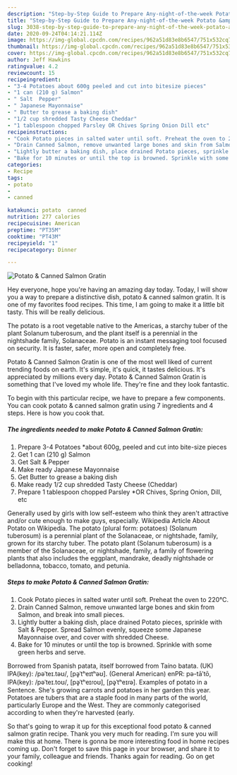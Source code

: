 ```yaml
---
description: "Step-by-Step Guide to Prepare Any-night-of-the-week Potato &amp;amp; Canned Salmon Gratin"
title: "Step-by-Step Guide to Prepare Any-night-of-the-week Potato &amp;amp; Canned Salmon Gratin"
slug: 3038-step-by-step-guide-to-prepare-any-night-of-the-week-potato-and-amp-canned-salmon-gratin
date: 2020-09-24T04:14:21.114Z
image: https://img-global.cpcdn.com/recipes/962a51d83e8b6547/751x532cq70/potato-canned-salmon-gratin-recipe-main-photo.jpg
thumbnail: https://img-global.cpcdn.com/recipes/962a51d83e8b6547/751x532cq70/potato-canned-salmon-gratin-recipe-main-photo.jpg
cover: https://img-global.cpcdn.com/recipes/962a51d83e8b6547/751x532cq70/potato-canned-salmon-gratin-recipe-main-photo.jpg
author: Jeff Hawkins
ratingvalue: 4.2
reviewcount: 15
recipeingredient:
- "3-4 Potatoes about 600g peeled and cut into bitesize pieces"
- "1 can (210 g) Salmon"
- " Salt  Pepper"
- " Japanese Mayonnaise"
- " Butter to grease a baking dish"
- "1/2 cup shredded Tasty Cheese Cheddar"
- "1 tablespoon chopped Parsley OR Chives Spring Onion Dill etc"
recipeinstructions:
- "Cook Potato pieces in salted water until soft. Preheat the oven to 220℃."
- "Drain Canned Salmon, remove unwanted large bones and skin from Salmon, and break into small pieces."
- "Lightly butter a baking dish, place drained Potato pieces, sprinkle with Salt &amp; Pepper. Spread Salmon evenly, squeeze some Japanese Mayonnaise over, and cover with shredded Cheese."
- "Bake for 10 minutes or until the top is browned. Sprinkle with some green herbs and serve."
categories:
- Recipe
tags:
- potato
- 
- canned

katakunci: potato  canned 
nutrition: 277 calories
recipecuisine: American
preptime: "PT35M"
cooktime: "PT43M"
recipeyield: "1"
recipecategory: Dinner

---
```



![Potato &amp; Canned Salmon Gratin](https://img-global.cpcdn.com/recipes/962a51d83e8b6547/751x532cq70/potato-canned-salmon-gratin-recipe-main-photo.jpg)

Hey everyone, hope you're having an amazing day today. Today, I will show you a way to prepare a distinctive dish, potato &amp; canned salmon gratin. It is one of my favorites food recipes. This time, I am going to make it a little bit tasty. This will be really delicious.

The potato is a root vegetable native to the Americas, a starchy tuber of the plant Solanum tuberosum, and the plant itself is a perennial in the nightshade family, Solanaceae. Potato is an instant messaging tool focused on security. It is faster, safer, more open and completely free.

Potato &amp; Canned Salmon Gratin is one of the most well liked of current trending foods on earth. It's simple, it's quick, it tastes delicious. It's appreciated by millions every day. Potato &amp; Canned Salmon Gratin is something that I've loved my whole life. They're fine and they look fantastic.


To begin with this particular recipe, we have to prepare a few components. You can cook potato &amp; canned salmon gratin using 7 ingredients and 4 steps. Here is how you cook that.

<!--inarticleads1-->

##### The ingredients needed to make Potato &amp; Canned Salmon Gratin:

1. Prepare 3-4 Potatoes *about 600g, peeled and cut into bite-size pieces
1. Get 1 can (210 g) Salmon
1. Get  Salt &amp; Pepper
1. Make ready  Japanese Mayonnaise
1. Get  Butter to grease a baking dish
1. Make ready 1/2 cup shredded Tasty Cheese (Cheddar)
1. Prepare 1 tablespoon chopped Parsley *OR Chives, Spring Onion, Dill, etc


Generally used by girls with low self-esteem who think they aren&#39;t attractive and/or cute enough to make guys, especially. Wikipedia Article About Potato on Wikipedia. The potato (plural form: potatoes) (Solanum tuberosum) is a perennial plant of the Solanaceae, or nightshade, family, grown for its starchy tuber. The potato plant (Solanum tuberosum) is a member of the Solanaceae, or nightshade, family, a family of flowering plants that also includes the eggplant, mandrake, deadly nightshade or belladonna, tobacco, tomato, and petunia. 

<!--inarticleads2-->

##### Steps to make Potato &amp; Canned Salmon Gratin:

1. Cook Potato pieces in salted water until soft. Preheat the oven to 220℃.
1. Drain Canned Salmon, remove unwanted large bones and skin from Salmon, and break into small pieces.
1. Lightly butter a baking dish, place drained Potato pieces, sprinkle with Salt &amp; Pepper. Spread Salmon evenly, squeeze some Japanese Mayonnaise over, and cover with shredded Cheese.
1. Bake for 10 minutes or until the top is browned. Sprinkle with some green herbs and serve.


Borrowed from Spanish patata, itself borrowed from Taíno batata. (UK) IPA(key): /pəˈteɪ.təʊ/, [pə̥ˈtʰeɪtʰəʊ]. (General American) enPR: pə-tāʹtō, IPA(key): /pəˈteɪ.toʊ/, [pə̥ˈtʰeɪɾoʊ], [pə̥ˈtʰeɪɾə]. Examples of potato in a Sentence. She&#39;s growing carrots and potatoes in her garden this year. Potatoes are tubers that are a staple food in many parts of the world, particularly Europe and the West. They are commonly categorised according to when they&#39;re harvested (early. 

So that's going to wrap it up for this exceptional food potato &amp; canned salmon gratin recipe. Thank you very much for reading. I'm sure you will make this at home. There is gonna be more interesting food in home recipes coming up. Don't forget to save this page in your browser, and share it to your family, colleague and friends. Thanks again for reading. Go on get cooking!
